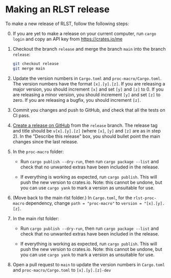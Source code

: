 # Making an RLST release

To make a new release of RLST, follow the following steps:

0) If you are yet to make a release on your current computer, run `cargo login` and copy an API
   key from https://crates.io/me

1) Checkout the branch `release` and merge the branch `main` into the branch `release`:
   ```bash
   git checkout release
   git merge main
   ```

2) Update the version numbers in `Cargo.toml` and `proc-macro/Cargo.toml`.
   The version numbers have the format `[x].[y].[z]`. If you are releasing a major
   version, you should increment `[x]` and set `[y]` and `[z]` to 0.
   If you are releasing a minor version, you should increment `[y]` and set `[z]`
   to zero. If you are releasing a bugfix, you should increment `[z]`.

3) Commit you changes and push to GitHub, and check that all the tests on CI pass.

4) [Create a release on GitHub](https://github.com/linalg-rs/rlst/releases/new) from the `release` branch.
   The release tag and title should be `v[x].[y].[z]` (where `[x]`, `[y]` and `[z]` are as in step 2).
   In the "Describe this release" box, you should bullet point the main changes since the last
   release.

5) In the `proc-macro` folder:

    * Run `cargo publish --dry-run`, then run `cargo package --list` and
      check that no unwanted extras
      have been included in the release.

    * If everything is working as expected, run `cargo publish`. This will push the new version to
      crates.io. Note: this cannot be undone, but you can use `cargo yank` to mark a version as
      unsuitable for use.

6) (Move back to the main rlst folder.) In `Cargo.toml`, for the `rlst-proc-macro` dependency,
   change `path = "proc-macro"` to `version = "[x].[y].[z]`.

7) In the main rlst folder:

    * Run `cargo publish --dry-run`, then run `cargo package --list` and
      check that no unwanted extras
      have been included in the release.

    * If everything is working as expected, run `cargo publish`. This will push the new version to
      crates.io. Note: this cannot be undone, but you can use `cargo yank` to mark a version as
      unsuitable for use.

8) Open a pull request to `main` to update the version numbers in `Cargo.toml` and
   `proc-macro/Cargo.toml` to `[x].[y].[z]-dev`
